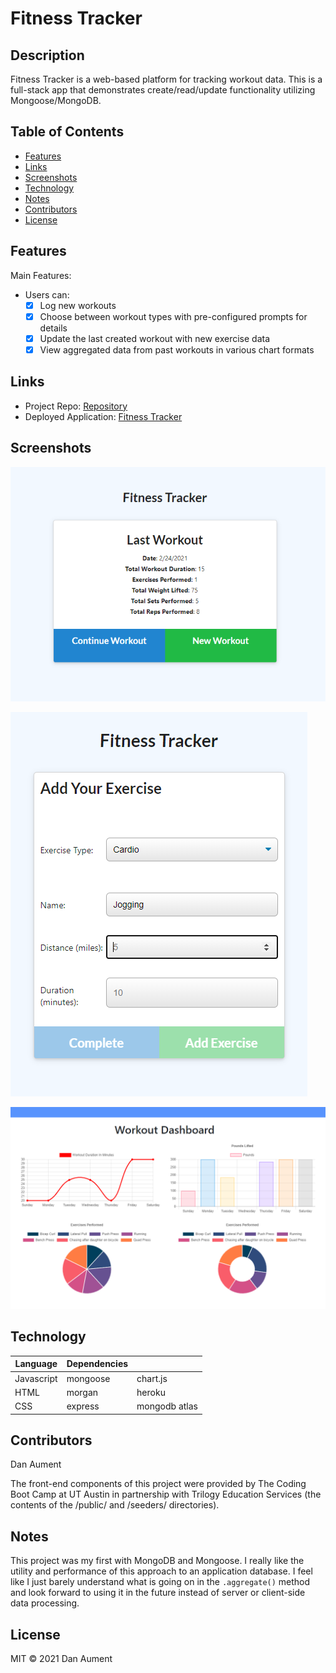 # Fitness Tracker

## Description

Fitness Tracker is a web-based platform for tracking workout data.  This is a full-stack app that demonstrates create/read/update functionality utilizing Mongoose/MongoDB.

## Table of Contents

* [Features](#Features)
* [Links](#Links)
* [Screenshots](#Screenshots)
* [Technology](#Technology)
* [Notes](#Notes)
* [Contributors](#Contributors)
* [License](#License)

## Features
Main Features: 

* Users can:
    * [x] Log new workouts
    * [x] Choose between workout types with pre-configured prompts for details
    * [x] Update the last created workout with new exercise data
    * [x] View aggregated data from past workouts in various chart formats

## Links

* Project Repo: [Repository](https://github.com/danaument/activity-tracker)
* Deployed Application: [Fitness Tracker](https://dashboard.heroku.com/apps/agile-wave-92324)

## Screenshots

![Picture](./AssignmentAssets/fitnesstracker1.png)

![Picture](./AssignmentAssets/fitnesstracker2.png)

![Picture](./AssignmentAssets/fitnesstracker3.png)

## Technology

| Language | Dependencies |  |
| --- | --- | --- |
| Javascript | mongoose | chart.js |
| HTML | morgan | heroku |
| CSS | express | mongodb atlas |


## Contributors
Dan Aument

The front-end components of this project were provided by The Coding Boot Camp at UT Austin in partnership with Trilogy Education Services (the contents of the /public/ and /seeders/ directories).


## Notes

This project was my first with MongoDB and Mongoose.  I really like the utility and performance of this approach to an application database.  I feel like I just barely understand what is going on in the `.aggregate()` method and look forward to using it in the future instead of server or client-side data processing.

## License

MIT © 2021 Dan Aument